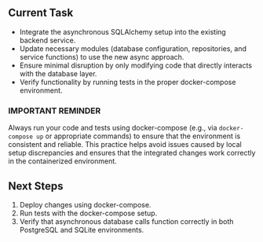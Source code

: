## Current Task

- Integrate the asynchronous SQLAlchemy setup into the existing backend service.
- Update necessary modules (database configuration, repositories, and service functions) to use the new async approach.
- Ensure minimal disruption by only modifying code that directly interacts with the database layer.
- Verify functionality by running tests in the proper docker-compose environment.

### IMPORTANT REMINDER
Always run your code and tests using docker-compose (e.g., via `docker-compose up` or appropriate commands) to ensure that the environment is consistent and reliable. This practice helps avoid issues caused by local setup discrepancies and ensures that the integrated changes work correctly in the containerized environment.

## Next Steps
1. Deploy changes using docker-compose.
2. Run tests with the docker-compose setup.
3. Verify that asynchronous database calls function correctly in both PostgreSQL and SQLite environments.
